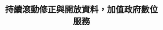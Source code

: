 ---
id: "54"
lang: zh-tw
publish: "TRUE"
selected: "FALSE"
selected_blog: "FALSE"
thumbnail: https://img.youtube.com/vi/QFA4Mzs-6ao/maxresdefault.jpg
cover: https://youtu.be/QFA4Mzs-6ao
title: 持續滾動修正與開放資料，加值政府數位服務
description: |
  「登山申請線上系統流程改造」部會自提案
color: green
introduction:
  content: >-
    本次協作會議透過前期的多元利害關係人訪談與協作會議的深入討論，讓網站系統更貼近使用者的需求。


    協作會議過後，PDIS小組與營建署同仁將討論結果在11/1 Beta測試上線後持續精進。而「登山申請整合資訊網」符合國家發展委員會的「共通性應用程式介面規範」。換言之，這個專案結束，並不代表登山申請服務系統的改造劃下句點，而是向前及向外延伸的開始：開放資料可讓民間或其他公部門將這個服務繼續延伸，發展出更多意想不到的應用。
  image: https://cm.pdis.tw/images/post/54/1zy5wM96uwx0wbq6vdIX0CTCJp-d7txE3.jpg
join:
  type: 部
  title: 「登山活動管理事宜」，歡迎您提出建議與看法！
  link: https://join.gov.tw/policies/detail/631ec3e3-3880-44d4-a9fb-306316b5a4f2
  image: https://cm.pdis.tw/images/post/54/1BOaC418p2UKc5QGXGNux9aCTI5SoxQgL.jpg
layout: post
departments:
  - 內政部
tags:
  - 資訊系統
  - 休閒
  - 公私協力
embed:
  agenda_book:
    links:
      - https://issuu.com/pdis.tw/docs/_______________________3f22d98775a3db
  mind_map:
    links:
      - https://miro.com/app/live-embed/o9J_kwmpLJ0=/?moveToViewport=-1680,1471,6250,4158&embedAutoplay=true
  ministry_slide:
    links:
      - https://issuu.com/pdis.tw/docs/_____________14d1ffc6fcd16e
  host_slide:
    links:
      - https://issuu.com/pdis.tw/docs/____________v2_1d7668598bfc15
  live:
    links:
      - https://www.youtube.com/watch?v=K0rdBPMWDl4&t=7s
  transcript:
    links:
      - https://sayit.pdis.nat.gov.tw/2019-09-06-%E9%96%8B%E6%94%BE%E6%94%BF%E5%BA%9C%E7%AC%AC54%E6%AC%A1%E8%AD%B0%E9%A1%8C%E5%8D%94%E4%BD%9C%E6%9C%83%E8%AD%B0
pictures:
  - https://cm.pdis.tw/images/post/54/1uBa54ikHB-UpwC7att_nOiiF64OnXDIn.jpg
  - https://cm.pdis.tw/images/post/54/1IZUhc8jiuFeJPyOvkTEzNq-zlUGZxSlJ.jpg
  - https://cm.pdis.tw/images/post/54/1P0Pd_EgdV1sKiWvojTIMdUtXSvOkahPB.jpg
blogs:
  - https://pdis.nat.gov.tw/zh-TW/project/%E7%82%BA%E7%99%BB%E5%B1%B1%E7%94%B3%E8%AB%8B%E6%89%93%E9%80%A0%E4%B8%80%E7%AB%99%E5%BC%8F%E6%9C%8D%E5%8B%99%E7%B3%BB%E7%B5%B1/
  - https://pdis.nat.gov.tw/zh-TW/blog/%E5%A6%82%E4%BD%95%E9%81%8B%E7%94%A8%E8%A8%AD%E8%A8%88%E6%80%9D%E8%80%83%E9%80%B2%E8%A1%8C%E6%94%BF%E5%BA%9C%E6%95%B8%E4%BD%8D%E6%9C%8D%E5%8B%99%E7%9A%84%E8%A8%AD%E8%A8%88/
  - https://pdis.nat.gov.tw/zh-TW/blog/%E6%88%91%E5%80%91%E5%A6%82%E4%BD%95%E7%82%BA%E7%99%BB%E5%B1%B1%E7%94%B3%E8%AB%8B%E6%89%93%E9%80%A0%E4%B8%80%E7%AB%99%E5%BC%8F%E6%9C%8D%E5%8B%99%E7%B3%BB%E7%B5%B1/
  - ""
---